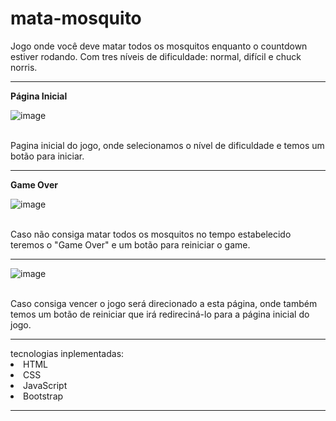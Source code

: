 # mata-mosquito
Jogo onde você deve matar todos os mosquitos enquanto o countdown estiver rodando. Com tres níveis de dificuldade: normal, difícil e chuck norris.
<hr/>
<strong>Página Inicial</strong>

![image](https://github.com/nathaliaxbrito/mata-mosquito/assets/114596345/6d93c5c5-1179-4722-8c14-37ab9c43d049)

<br/>
Pagina inicial do jogo, onde selecionamos o nível de dificuldade e temos um botão para iniciar.

<hr/>
<strong>Game Over</strong>

![image](https://github.com/nathaliaxbrito/mata-mosquito/assets/114596345/8f86e6b1-36e0-4716-8ac5-13fce7e270c2)

<br/>
Caso não consiga matar todos os mosquitos no tempo estabelecido teremos o "Game Over" e um botão para reiniciar o game.

<hr/>

![image](https://github.com/nathaliaxbrito/mata-mosquito/assets/114596345/60522f2c-7306-4eb8-8a7b-0e8b2fe4eae9)

<br/>
Caso consiga vencer o jogo será direcionado a esta página, onde também temos um botão de reiniciar que irá redireciná-lo para a página inicial do jogo.

<hr/>
tecnologias inplementadas:
<li>HTML</li>
<li>CSS</li>
<li>JavaScript</li>
<li>Bootstrap</li>
<hr/>
